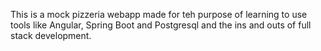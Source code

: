 This is a mock pizzeria webapp made for teh purpose of learning to use tools like Angular, Spring Boot and Postgresql and the ins and outs of full stack development.
